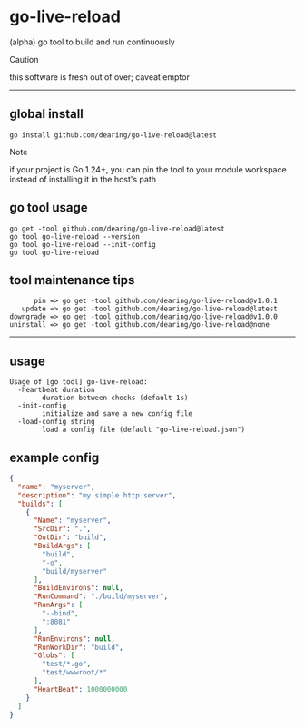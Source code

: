 # go-live-reload

(alpha) go tool to build and run continuously

>[!CAUTION]
>this software is fresh out of over; caveat emptor

---
## global install

```
go install github.com/dearing/go-live-reload@latest
```
>[!NOTE]
>if your project is Go 1.24+, you can pin the tool to your module workspace instead of installing it in the host's path
## go tool usage
```
go get -tool github.com/dearing/go-live-reload@latest
go tool go-live-reload --version
go tool go-live-reload --init-config
go tool go-live-reload
```
## tool maintenance tips
```
      pin => go get -tool github.com/dearing/go-live-reload@v1.0.1
   update => go get -tool github.com/dearing/go-live-reload@latest
downgrade => go get -tool github.com/dearing/go-live-reload@v1.0.0
uninstall => go get -tool github.com/dearing/go-live-reload@none
```
---

## usage

```
Usage of [go tool] go-live-reload:
  -heartbeat duration
        duration between checks (default 1s)
  -init-config
        initialize and save a new config file
  -load-config string
        load a config file (default "go-live-reload.json")
```

## example config

```json
{
  "name": "myserver",
  "description": "my simple http server",
  "builds": [
    {
      "Name": "myserver",
      "SrcDir": ".",
      "OutDir": "build",
      "BuildArgs": [
        "build",
        "-o",
        "build/myserver"
      ],
      "BuildEnvirons": null,
      "RunCommand": "./build/myserver",
      "RunArgs": [
        "--bind",
        ":8081"
      ],
      "RunEnvirons": null,
      "RunWorkDir": "build",
      "Globs": [
        "test/*.go",
        "test/wwwroot/*"
      ],
      "HeartBeat": 1000000000
    }
  ]
}
```